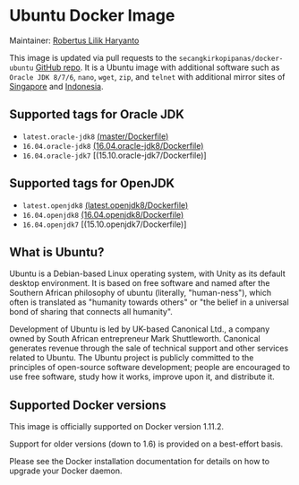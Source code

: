 # Ubuntu Docker Image

Maintainer: [Robertus Lilik Haryanto]

This image is updated via pull requests to the `secangkirkopipanas/docker-ubuntu` [GitHub repo]. It is a Ubuntu image with additional software such as `Oracle JDK 8/7/6`, `nano`, `wget`, `zip`, and `telnet` with additional mirror sites of [Singapore][mirror.0x.sg] and [Indonesia][kambing.ui.ac.id].

## Supported tags for Oracle JDK
- `latest.oracle-jdk8` [(master/Dockerfile)]
- `16.04.oracle-jdk8` [(16.04.oracle-jdk8/Dockerfile)]
- `16.04.oracle-jdk7` [(15.10.oracle-jdk7/Dockerfile)]

## Supported tags for OpenJDK
- `latest.openjdk8` [(latest.openjdk8/Dockerfile)]
- `16.04.openjdk8` [(16.04.openjdk8/Dockerfile)]
- `16.04.openjdk7` [(15.10.openjdk7/Dockerfile)]

## What is Ubuntu?
Ubuntu is a Debian-based Linux operating system, with Unity as its default desktop environment. It is based on free software and named after the Southern African philosophy of ubuntu (literally, "human-ness"), which often is translated as "humanity towards others" or "the belief in a universal bond of sharing that connects all humanity".

Development of Ubuntu is led by UK-based Canonical Ltd., a company owned by South African entrepreneur Mark Shuttleworth. Canonical generates revenue through the sale of technical support and other services related to Ubuntu. The Ubuntu project is publicly committed to the principles of open-source software development; people are encouraged to use free software, study how it works, improve upon it, and distribute it.

## Supported Docker versions
This image is officially supported on Docker version 1.11.2.

Support for older versions (down to 1.6) is provided on a best-effort basis.

Please see the Docker installation documentation for details on how to upgrade your Docker daemon.


   [Robertus Lilik Haryanto]: <mailto:robert.djokdja@gmail.com>
   [GitHub repo]: <https://github.com/secangkirkopipanas/docker-ubuntu>
   [mirror.0x.sg]: <http://mirror.0x.sg/ubuntu>
   [kambing.ui.ac.id]: <http://kambing.ui.ac.id/ubuntu>
   [wikipedia.org/wiki/Ubuntu]: <https://en.wikipedia.org/wiki/Ubuntu_%28operating_system%29>
   [Docker installation documentation]: <https://docs.docker.com/installation/>
   [(master/Dockerfile)]: <https://github.com/secangkirkopipanas/docker-ubuntu/blob/master/Dockerfile>
   [(16.04.oracle-jdk8/Dockerfile)]: <https://github.com/secangkirkopipanas/docker-ubuntu/blob/16.04.oracle-jdk8/Dockerfile>
   [(16.04.oracle-jdk7/Dockerfile)]: <https://github.com/secangkirkopipanas/docker-ubuntu/blob/16.04.oracle-jdk7/Dockerfile>
   [(latest.openjdk8/Dockerfile)]: <https://github.com/secangkirkopipanas/docker-ubuntu/blob/latest.openjdk8/Dockerfile>
   [(16.04.openjdk8/Dockerfile)]: <https://github.com/secangkirkopipanas/docker-ubuntu/blob/16.04.openjdk8/Dockerfile>
   [(16.04.openjdk7/Dockerfile)]: <https://github.com/secangkirkopipanas/docker-ubuntu/blob/16.04.openjdk7/Dockerfile>
